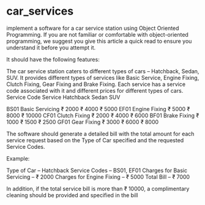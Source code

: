 # car_services

implement a software for a car service station using Object Oriented Programming. If you are not familiar or 
comfortable with object-oriented programming, we suggest you give this article a quick read to ensure you 
understand it before you attempt it.

It should have the following features:

The car service station caters to different types of cars – Hatchback, Sedan, SUV.
It provides different types of services like Basic Service, Engine Fixing, Clutch Fixing, Gear Fixing and Brake Fixing. 
Each service has a service code associated with it and different prices for different types of cars.
Service Code Service Hatchback Sedan SUV

BS01 Basic Servicing ₹ 2000 ₹ 4000 ₹ 5000
EF01 Engine Fixing ₹ 5000 ₹ 8000 ₹ 10000
CF01 Clutch Fixing ₹ 2000 ₹ 4000 ₹ 6000
BF01 Brake Fixing ₹ 1000 ₹ 1500 ₹ 2500
GF01 Gear Fixing ₹ 3000 ₹ 6000 ₹ 8000

The software should generate a detailed bill with the total amount for each service request based on the Type of 
Car specified and the requested Service Codes.

Example:

Type of Car – Hatchback
Service Codes – BS01, EF01
Charges for Basic Servicing – ₹ 2000
Charges for Engine Fixing – ₹ 5000
Total Bill – ₹ 7000

In addition, if the total service bill is more than ₹ 10000, a complimentary cleaning should be provided and specified 
in the bill
